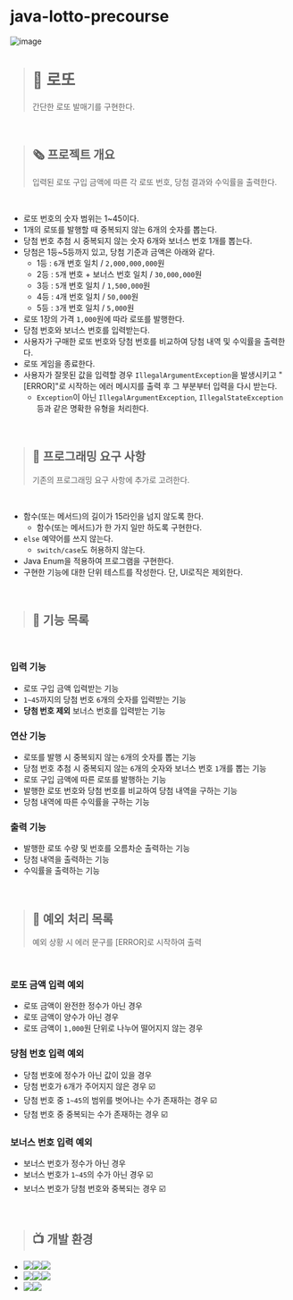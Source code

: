 # java-lotto-precourse

![image](https://github.com/user-attachments/assets/7e5f21c4-fd8f-421f-bf5a-a0e75116beb7)

> # 🎫 로또
> 간단한 로또 발매기를 구현한다.

<br>

> ## 🗞️ 프로젝트 개요
> 입력된 로또 구입 금액에 따른 각 로또 번호, 당첨 결과와 수익률을 출력한다.

<br>

- 로또 번호의 숫자 범위는 1~45이다.
- 1개의 로또를 발행할 때 중복되지 않는 6개의 숫자를 뽑는다.
- 당첨 번호 추첨 시 중복되지 않는 숫자 6개와 보너스 번호 1개를 뽑는다.
- 당첨은 1등~5등까지 있고, 당첨 기준과 금액은 아래와 같다.
  - 1등 : `6`개 번호 일치 / `2,000,000,000`원
  - 2등 : `5`개 번호 + 보너스 번호 일치 / `30,000,000`원
  - 3등 : `5`개 번호 일치 / `1,500,000`원
  - 4등 : `4`개 번호 일치 / `50,000`원
  - 5등 : `3`개 번호 일치 / `5,000`원
- 로또 1장의 가격 `1,000`원에 따라 로또를 발행한다.
- 당첨 번호와 보너스 번호를 입력받는다.
- 사용자가 구매한 로또 번호와 당첨 번호를 비교하여 당첨 내역 및 수익률을 출력한다.
- 로또 게임을 종료한다.
- 사용자가 잘못된 값을 입력할 경우 `IllegalArgumentException`을 발생시키고
  "[ERROR]"로 시작하는 에러 메시지를 출력 후 그 부분부터 입력을 다시 받는다.
  - `Exception`이 아닌 `IllegalArgumentException`, `IllegalStateException` 등과 같은 명확한 유형을 처리한다.
 
<br>

> ## 📃 프로그래밍 요구 사항
> 기존의 프로그래밍 요구 사항에 추가로 고려한다.

<br>

- 함수(또는 메서드)의 길이가 15라인을 넘지 않도록 한다.
  - 함수(또는 메서드)가 한 가지 일만 하도록 구현한다.
- `else` 예약어를 쓰지 않는다.
  - `switch/case`도 허용하지 않는다.
- Java Enum을 적용하여 프로그램을 구현한다.
- 구현한 기능에 대한 단위 테스트를 작성한다. 단, UI로직은 제외한다.

<br>

> ## 🔨 기능 목록

<br>
 
### 입력 기능
- 로또 구입 금액 입력받는 기능
- `1~45`까지의 당첨 번호 `6`개의 숫자를 입력받는 기능 
- **당첨 번호 제외** 보너스 번호를 입력받는 기능
### 연산 기능
- 로또를 발행 시 중복되지 않는 `6`개의 숫자를 뽑는 기능
- 당첨 번호 추첨 시 중복되지 않는 `6`개의 숫자와 보너스 번호 `1`개를 뽑는 기능
- 로또 구입 금액에 따른 로또를 발행하는 기능
- 발행한 로또 번호와 당첨 번호를 비교하여 당첨 내역을 구하는 기능
- 당첨 내역에 따른 수익률을 구하는 기능
### 출력 기능
- 발행한 로또 수량 및 번호를 오름차순 출력하는 기능
- 당첨 내역을 출력하는 기능 
- 수익률을 출력하는 기능 

<br>

> ## 🔧 예외 처리 목록
> 예외 상황 시 에러 문구를 [ERROR]로 시작하여 출력

<br>

### 로또 금액 입력 예외
  - 로또 금액이 완전한 정수가 아닌 경우
  - 로또 금액이 양수가 아닌 경우
  - 로또 금액이 `1,000`원 단위로 나누어 떨어지지 않는 경우
### 당첨 번호 입력 예외
  - 당첨 번호에 정수가 아닌 값이 있을 경우
  - 당첨 번호가 `6`개가 주어지지 않은 경우 ☑️
  - 당첨 번호 중 `1~45`의 범위를 벗어나는 수가 존재하는 경우 ☑️
  - 당첨 번호 중 중복되는 수가 존재하는 경우 ☑️
### 보너스 번호 입력 예외
   - 보너스 번호가 정수가 아닌 경우
   - 보너스 번호가 `1~45`의 수가 아닌 경우 ☑️
   - 보너스 번호가 당첨 번호와 중복되는 경우 ☑️

<br>

> ## 📺 개발 환경
- <img src="https://img.shields.io/badge/Build-%23121011?style=for-the-badge"><img src="https://img.shields.io/badge/Gradle-02303A?style=for-the-badge&logo=Gradle&logoColor=white"><img src="https://img.shields.io/badge/8.7-515151?style=for-the-badge">
- <img src="https://img.shields.io/badge/Language-%23121011?style=for-the-badge"><img src="https://img.shields.io/badge/java-%23ED8B00?style=for-the-badge&logo=openjdk&logoColor=white"><img src="https://img.shields.io/badge/21-515151?style=for-the-badge">
- <img src="https://img.shields.io/badge/Project Encoding-%23121011?style=for-the-badge"><img src="https://img.shields.io/badge/UTF 8-EA2328?style=for-the-badge">

